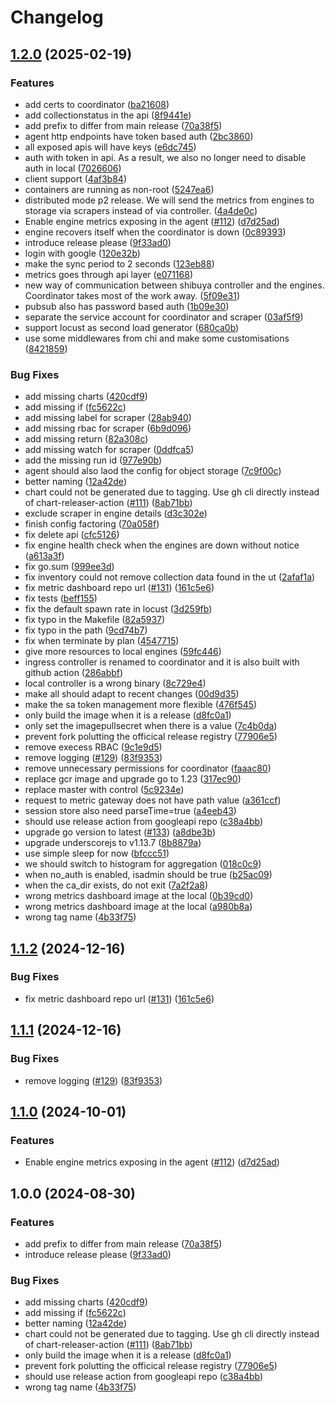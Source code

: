 # Changelog

## [1.2.0](https://github.com/iandyh/shibuya/compare/v1.1.2...v1.2.0) (2025-02-19)


### Features

* add certs to coordinator ([ba21608](https://github.com/iandyh/shibuya/commit/ba21608e2fc6592eab637b11156a852622fe2d4e))
* add collectionstatus in the api ([8f9441e](https://github.com/iandyh/shibuya/commit/8f9441e378f5b6a9be1b320f8bfad1932fc31b19))
* add prefix to differ from main release ([70a38f5](https://github.com/iandyh/shibuya/commit/70a38f574ad5593c78d77456b6a83f735d62f3e4))
* agent http endpoints have token based auth ([2bc3860](https://github.com/iandyh/shibuya/commit/2bc3860c4df92f825a30d0aee9575c4b6b0422e5))
* all exposed apis will have keys ([e6dc745](https://github.com/iandyh/shibuya/commit/e6dc745f306d4c5da8d49468a70fc44cfa866312))
* auth with token in api. As a result, we also no longer need to disable auth in local ([7026606](https://github.com/iandyh/shibuya/commit/702660629fa9f98390264a47cb5ea8520cf090b9))
* client support ([4af3b84](https://github.com/iandyh/shibuya/commit/4af3b84f0e4b196b2da10859da0f8052e90c472e))
* containers are running as non-root ([5247ea6](https://github.com/iandyh/shibuya/commit/5247ea611db30bb002a72ac2e378d2b5085ecd20))
* distributed mode p2 release. We will send the metrics from engines to storage via scrapers instead of via controller. ([4a4de0c](https://github.com/iandyh/shibuya/commit/4a4de0c82c68e2ec6cc1d8c5ffb5f7dbc6b45b59))
* Enable engine metrics exposing in the agent ([#112](https://github.com/iandyh/shibuya/issues/112)) ([d7d25ad](https://github.com/iandyh/shibuya/commit/d7d25adcb96451bc33d1d536f5b7017a64e1f4ba))
* engine recovers itself when the coordinator is down ([0c89393](https://github.com/iandyh/shibuya/commit/0c8939384ff54dd92a0d5d794d0905811ada7fbe))
* introduce release please ([9f33ad0](https://github.com/iandyh/shibuya/commit/9f33ad0c7c22d1063b68fc22f7746e1ce748c86f))
* login with google ([120e32b](https://github.com/iandyh/shibuya/commit/120e32bff31deac79de57cf6a9f92160df22932c))
* make the sync period to 2 seconds ([123eb88](https://github.com/iandyh/shibuya/commit/123eb88e63caecd3b32555c81f5773e76a3eb208))
* metrics goes through api layer ([e071168](https://github.com/iandyh/shibuya/commit/e071168d3b1568495f27ac057e613edd692d3e66))
* new way of communication between shibuya controller and the engines. Coordinator takes most of the work away. ([5f09e31](https://github.com/iandyh/shibuya/commit/5f09e31f83289eaa201f2c5698dff78ce41940e3))
* pubsub also has password based auth ([1b09e30](https://github.com/iandyh/shibuya/commit/1b09e30e686d4ed33320fb0f9a76a7ee7219d654))
* separate the service account for coordinator and scraper ([03af5f9](https://github.com/iandyh/shibuya/commit/03af5f9014c6990be26298bbbeedaf76281b89ea))
* support locust as second load generator ([680ca0b](https://github.com/iandyh/shibuya/commit/680ca0b975e91814cf7ac812fb25f85cf1a86e3c))
* use some middlewares from chi and make some customisations ([8421859](https://github.com/iandyh/shibuya/commit/8421859e56e5cb005a61102de86f9c6ead207ee9))


### Bug Fixes

* add missing charts ([420cdf9](https://github.com/iandyh/shibuya/commit/420cdf94fa56d13b7bec7ce12dde20d14c1ffc39))
* add missing if ([fc5622c](https://github.com/iandyh/shibuya/commit/fc5622ca1a59ca3dec356039145bac5f6bf15c9c))
* add missing label for scraper ([28ab940](https://github.com/iandyh/shibuya/commit/28ab9406e62ef100c9c98cf4093460412196aec0))
* add missing rbac for scraper ([6b9d096](https://github.com/iandyh/shibuya/commit/6b9d0965ec856120cc67ec0cc95767d92a653ca0))
* add missing return ([82a308c](https://github.com/iandyh/shibuya/commit/82a308c6a7b48c0de8df2ae6185572b286a6c9a5))
* add missing watch for scraper ([0ddfca5](https://github.com/iandyh/shibuya/commit/0ddfca55f381f4ce1d6f34b18c247a60c697f2cc))
* add the missing run id ([977e90b](https://github.com/iandyh/shibuya/commit/977e90b0b8bb0d8a7795f3628a56d879688d8e8c))
* agent should also laod the config for object storage ([7c9f00c](https://github.com/iandyh/shibuya/commit/7c9f00c8788c522489265d4085ce093f02dbf7a1))
* better naming ([12a42de](https://github.com/iandyh/shibuya/commit/12a42de7e83c3e37f0e44a6fff923a5f59e48cfe))
* chart could not be generated due to tagging. Use gh cli directly instead of chart-releaser-action ([#111](https://github.com/iandyh/shibuya/issues/111)) ([8ab71bb](https://github.com/iandyh/shibuya/commit/8ab71bb47ce99c5c4d8e42976bcb277409f1354a))
* exclude scraper in engine details ([d3c302e](https://github.com/iandyh/shibuya/commit/d3c302ea420b55c1122ca01685603523ef8c247e))
* finish config factoring ([70a058f](https://github.com/iandyh/shibuya/commit/70a058facc008ba8c9d0a66be85f2f11f1a50a13))
* fix delete api ([cfc5126](https://github.com/iandyh/shibuya/commit/cfc5126d5643115d36f8b5a317b7cb5e5967d089))
* fix engine health check when the engines are down without notice ([a613a3f](https://github.com/iandyh/shibuya/commit/a613a3f4db5efba545c4833ed32893556588e8ba))
* fix go.sum ([999ee3d](https://github.com/iandyh/shibuya/commit/999ee3d08806b79e9722b738e75936bf4867be74))
* fix inventory could not remove collection data found in the ut ([2afaf1a](https://github.com/iandyh/shibuya/commit/2afaf1a6595c4c77fd557aa1cc3759a3b1beb54b))
* fix metric dashboard repo url ([#131](https://github.com/iandyh/shibuya/issues/131)) ([161c5e6](https://github.com/iandyh/shibuya/commit/161c5e64208dcc5637aaf899d1b81298ee40adc3))
* fix tests ([beff155](https://github.com/iandyh/shibuya/commit/beff1554b8f44b85b99bf7100d319c9704f167e1))
* fix the default spawn rate in locust ([3d259fb](https://github.com/iandyh/shibuya/commit/3d259fb965dd12b091570fef60d9c0059717fd16))
* fix typo in the Makefile ([82a5937](https://github.com/iandyh/shibuya/commit/82a5937618239be2903dc3e6ea64a681ff4f3f5b))
* fix typo in the path ([9cd74b7](https://github.com/iandyh/shibuya/commit/9cd74b7f2663591d3b8f9f01cb08e67d53ca4dd4))
* fix when terminate by plan ([4547715](https://github.com/iandyh/shibuya/commit/4547715d9026bd85512403a158aa9d9ce73606ac))
* give more resources to local engines ([59fc446](https://github.com/iandyh/shibuya/commit/59fc44627bb7c4964962d0c385a4282c5a602f50))
* ingress controller is renamed to coordinator and it is also built with github action ([286abbf](https://github.com/iandyh/shibuya/commit/286abbf2327630a078ee2c5afb9f55cda08bf489))
* local controller is a wrong binary ([8c729e4](https://github.com/iandyh/shibuya/commit/8c729e4e4bcb0a6b6e1f0af310d9c2b0653ca21f))
* make all should adapt to recent changes ([00d9d35](https://github.com/iandyh/shibuya/commit/00d9d35adf70fc854ae81943694642a42a635cec))
* make the sa token management more flexible ([476f545](https://github.com/iandyh/shibuya/commit/476f545c09add0a83ae4800bca3d615980082221))
* only build the image when it is a release ([d8fc0a1](https://github.com/iandyh/shibuya/commit/d8fc0a1496f591d6c9254460010b28e3187bf5d8))
* only set the imagepullsecret when there is a value ([7c4b0da](https://github.com/iandyh/shibuya/commit/7c4b0da651274c7bc5e743c3027385dc23da9ba4))
* prevent fork polutting the officical release registry ([77906e5](https://github.com/iandyh/shibuya/commit/77906e5140365321eb881d7c1edf2db1a94e1ae9))
* remove execess RBAC ([9c1e9d5](https://github.com/iandyh/shibuya/commit/9c1e9d53c076335683978bf4ba951b732dd987b1))
* remove logging ([#129](https://github.com/iandyh/shibuya/issues/129)) ([83f9353](https://github.com/iandyh/shibuya/commit/83f93539c5b579ce1448fbfa752e254e7c8a2d8e))
* remove unnecessary permissions for coordinator ([faaac80](https://github.com/iandyh/shibuya/commit/faaac80b98e85b1634d00cff4e6f5ebd8a2c3df2))
* replace gcr image and upgrade go to 1.23 ([317ec90](https://github.com/iandyh/shibuya/commit/317ec90639520c7466f66cc794cd086807451ca6))
* replace master with control ([5c9234e](https://github.com/iandyh/shibuya/commit/5c9234e6e89bd995c1050196277e49a797db5c88))
* request to metric gateway does not have path value ([a361ccf](https://github.com/iandyh/shibuya/commit/a361ccf17c96d4b341c65f33aa76db3c77b904e6))
* session store also need parseTime=true ([a4eeb43](https://github.com/iandyh/shibuya/commit/a4eeb43323b601f69fba518af0eff91f898aab62))
* should use release action from googleapi repo ([c38a4bb](https://github.com/iandyh/shibuya/commit/c38a4bb2aaeb172a4d1e44296715d950724f5008))
* upgrade go version to latest ([#133](https://github.com/iandyh/shibuya/issues/133)) ([a8dbe3b](https://github.com/iandyh/shibuya/commit/a8dbe3b45b49f4fef2db05b48f5cd60d7a295467))
* upgrade underscorejs to v1.13.7 ([8b8879a](https://github.com/iandyh/shibuya/commit/8b8879a407632a19769cbbf18afc8e04136bfbd4))
* use simple sleep for now ([bfccc51](https://github.com/iandyh/shibuya/commit/bfccc5125938892940fbf8a10f7d9b6d0faa4d1d))
* we should switch to histogram for aggregation ([018c0c9](https://github.com/iandyh/shibuya/commit/018c0c982cac4ff3e489121b735e87e149fd74b5))
* when no_auth is enabled, isadmin should be true ([b25ac09](https://github.com/iandyh/shibuya/commit/b25ac091132ecc93039d6c1bff58bafb7eafbaf9))
* when the ca_dir exists, do not exit ([7a2f2a8](https://github.com/iandyh/shibuya/commit/7a2f2a8ddb9bae5cad2792eb888b22c6d42634bb))
* wrong metrics dashboard image at the local ([0b39cd0](https://github.com/iandyh/shibuya/commit/0b39cd000ad805fc2c5a4414dea654e155c3366a))
* wrong metrics dashboard image at the local ([a980b8a](https://github.com/iandyh/shibuya/commit/a980b8a1fa0cdc6f49abdaf5566e835785277181))
* wrong tag name ([4b33f75](https://github.com/iandyh/shibuya/commit/4b33f7506cf2863665052650b3744ec8505adf1e))

## [1.1.2](https://github.com/rakutentech/shibuya/compare/v1.1.1...v1.1.2) (2024-12-16)


### Bug Fixes

* fix metric dashboard repo url ([#131](https://github.com/rakutentech/shibuya/issues/131)) ([161c5e6](https://github.com/rakutentech/shibuya/commit/161c5e64208dcc5637aaf899d1b81298ee40adc3))

## [1.1.1](https://github.com/rakutentech/shibuya/compare/v1.1.0...v1.1.1) (2024-12-16)


### Bug Fixes

* remove logging ([#129](https://github.com/rakutentech/shibuya/issues/129)) ([83f9353](https://github.com/rakutentech/shibuya/commit/83f93539c5b579ce1448fbfa752e254e7c8a2d8e))

## [1.1.0](https://github.com/rakutentech/shibuya/compare/v1.0.0...v1.1.0) (2024-10-01)


### Features

* Enable engine metrics exposing in the agent ([#112](https://github.com/rakutentech/shibuya/issues/112)) ([d7d25ad](https://github.com/rakutentech/shibuya/commit/d7d25adcb96451bc33d1d536f5b7017a64e1f4ba))

## 1.0.0 (2024-08-30)


### Features

* add prefix to differ from main release ([70a38f5](https://github.com/rakutentech/shibuya/commit/70a38f574ad5593c78d77456b6a83f735d62f3e4))
* introduce release please ([9f33ad0](https://github.com/rakutentech/shibuya/commit/9f33ad0c7c22d1063b68fc22f7746e1ce748c86f))


### Bug Fixes

* add missing charts ([420cdf9](https://github.com/rakutentech/shibuya/commit/420cdf94fa56d13b7bec7ce12dde20d14c1ffc39))
* add missing if ([fc5622c](https://github.com/rakutentech/shibuya/commit/fc5622ca1a59ca3dec356039145bac5f6bf15c9c))
* better naming ([12a42de](https://github.com/rakutentech/shibuya/commit/12a42de7e83c3e37f0e44a6fff923a5f59e48cfe))
* chart could not be generated due to tagging. Use gh cli directly instead of chart-releaser-action ([#111](https://github.com/rakutentech/shibuya/issues/111)) ([8ab71bb](https://github.com/rakutentech/shibuya/commit/8ab71bb47ce99c5c4d8e42976bcb277409f1354a))
* only build the image when it is a release ([d8fc0a1](https://github.com/rakutentech/shibuya/commit/d8fc0a1496f591d6c9254460010b28e3187bf5d8))
* prevent fork polutting the officical release registry ([77906e5](https://github.com/rakutentech/shibuya/commit/77906e5140365321eb881d7c1edf2db1a94e1ae9))
* should use release action from googleapi repo ([c38a4bb](https://github.com/rakutentech/shibuya/commit/c38a4bb2aaeb172a4d1e44296715d950724f5008))
* wrong tag name ([4b33f75](https://github.com/rakutentech/shibuya/commit/4b33f7506cf2863665052650b3744ec8505adf1e))
